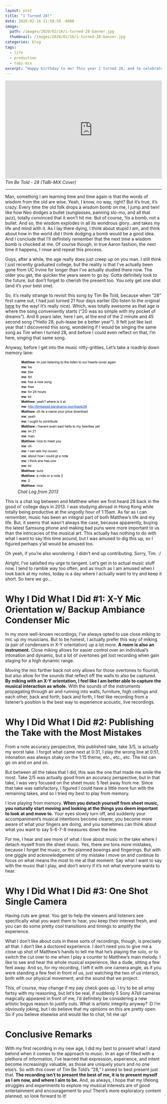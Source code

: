 ```yaml
---
layout: post
title: "I Turned 28!"
date: 2020-02-16 11:59:59 -0800
image: 
  path: /images/2020/02/16/i-turned-28-banner.jpg
  thumbnail: /images/2020/02/16/i-turned-28-banner.jpg
categories: blog
tags:
  - life
  - production
  - tabi-mix
excerpt: "Happy birthday to me! This year I turned 28, and to celebrate (or mourn?) the coming of a new year, I did a cover of Tim Be Told’s 28 with Matt Tong. This is also marks the re-launch of my personal music channel, and in this production note, I detail why exactly I recorded this cover in this fashion."
---
```


<figure class="align-center" style="margin:0px;padding:0px;overflow:hidden">
    <div style="text-align: center;">
        <iframe
            width="560"
            height="315"
            src="https://www.youtube.com/embed/FgdClmzABPo"
            frameborder="0">
        </iframe>
    </div>
    <figcaption><i>Tim Be Told - 28 (TaBi-MiX Cover)</i></figcaption>
</figure>

<hr>

Man, something I am learning time and time again is that the words of wisdom from the old are wise.  Yeah, I know, no way, right?  But it’s true, it’s crazy.  Every time the old folk drops a wisdom bomb on me, I jump and twirl like how Neo dodges a bullet (sunglasses, panning slo-mo, and all that jazz), totally convinced that it won’t hit me.  But of course, ‘tis a bomb, not a bullet.  And so, the wisdom explodes in all its wondrous glory…and takes my life and mind with it.  As I lay there dying, I think about stupid I am, and think about how in the world did I think dodging a bomb would be a good idea.  And I conclude that I’ll definitely remember that the next time a wisdom bomb is chucked at me.  Of course though, in true Aaron fashion, the next time it happens, I rinse and repeat this process.

Guys, after a while, the age really does just creep up on you man.  I still think I just recently graduated college, but the reality is that I’ve actually been gone from UC Irvine for longer than I’ve actually studied there now.  The older you get, the quicker the years seem to go by.  Gotta definitely look to the future, but don’t forget to cherish the present too.  You only get one shot (and it’s your best one).

So, it’s really strange to revisit this song by Tim Be Told, because when “28” first came out, I had just turned 21 four days earlier (Do listen to the original [here](https://timbetold.bandcamp.com/track/28) by the way!  It’s really nice).  Which, was totally awesome as that age is where the song conveniently starts (“20 was so simple with my pocket of dreams”).  And 8 years later, here I am, at the end of the 2 minute and 45 second song (“Hello 28, puh-lease be a better year”).  It felt just like last year that I discovered this song, wondering if I would be singing the same song as Tim when I turned 28, and before I could even reflect on that, I’m here, singing that same song.

Anyway, before I get into the music nitty-gritties, Let’s take a roadtrip down memory lane:

<figure class="align-center">
    <img src="/images/2020/02/16/chat-log-from-2013.png" alt="">
    <figcaption><i>Chat Log from 2013</i></figcaption>
</figure>

This is a chat log between and Matthew when we first heard 28 back in the good ol’ college days in 2013.  I was studying abroad in Hong Kong while totally being productive at the ungodly hour of 1:15am.  As far as I can remember, music has been an integral part of both Matthew’s life and my life.  But, it seems that wasn’t always the case, because apparently, buying the latest Samsung phone and making bad puns were more important to us than the intricacies of the musical art.  This actually has nothing to do with what I want to say this time around, but I was amused to dig this up, so I figured perhaps y’all would be amused too.

Oh yeah, if you’re also wondering.  I didn’t end up contributing.  Sorry, Tim.  :/

Alright, I’ve satisfied my urge to tangent.  Let’s get in to actual music stuff now.  I tend to ramble way too often, and as much as I am amused when I look back at my notes, today is a day where I actually want to try and keep it short.  So here we go…

# Why I Did What I Did #1: X-Y Mic Orientation w/ Backup Ambiance Condenser Mic

In my more well-known recordings, I’ve always opted to use close miking to mic up my musicians.  But to be honest, I actually prefer this way of miking (a pair of condensers in X-Y orientation) up a lot more.  **A room is also an instrument.**  Close miking allows for easier control over an individual’s intonation and dynamic, but a lot of overtones get lost recording when gain staging for a high dynamic range.

Moving the mic farther back not only allows for those overtones to flourish, but also allow for the sounds that reflect off the walls to also be captured.  **By miking with an X-Y orientation, I feel like I am better able to capture the musical interaction as whole.**  With the sounds of the instruments propagating through air and running into walls, furniture, high ceilings and each other, back and forth, back and forth, I feel like recording from a listener’s position is the best way to experience acoustic, live recordings.

# Why I Did What I Did #2: Publishing the Take with the Most Mistakes

From a note accuracy perspective, this published take, take 3/5, is actually my worst take.  I forgot what came next at 0:31, I play the wrong line at 0:51, intonation was always shaky on the 1:15 theme, etc., etc., etc.  The list can go on and on and on.

But between all the takes that I did, this was the one that made me smile the most.  Take 2/5 was actually good from an accuracy perspective, but in that take, I was very focused on the sheet music 5 feet away from me.  Since that take was satisfactory, I figured I could have a little more fun with the remaining takes, and so I tried my best to play from memory.

I love playing from memory.  **When you detach yourself from sheet music, you naturally start moving and looking at the things you deem important to look at and move to.**  Your eyes slowly turn off, and suddenly your accompaniment’s musical intentions become clearer, you become more aware of what your fingers are doing, and you sometimes can think about what you want to say 5-6-7-8 measures down the line.

For me, I hear and see more of what I love about music in the take where I detach myself from the sheet music.  Yes, there are tons more mistakes, because I forget the music, or the planned bowings and fingerings.  But with one giggle and acknowledgement of my mistake I move on and continue to focus on what means the most to me at that moment:  Say what I want to say with the music that I play, and don’t worry if it’s not what everyone wants to hear.

# Why I Did What I Did #3: One Shot Single Camera

Having cuts are great.  You get to help the viewers and listeners see specifically what you want them to hear, you keep their interest fresh, and you can do some pretty cool transitions and timings to amplify the experience.

What I don’t like about cuts in these sorts of recordings, though, is precisely all that.  I don’t like a doctored experience.  I don’t need you to give me a close up shot of Matthew’s hands to tell me that he’s playing the solo, or to switch the cut over to me when I play a counter to Matthew’s main melody.  I like to see and hear the whole musical experience, like a dude, sitting a few feet away.  And so, for my recording, I left it with one camera angle, as if you were standing a few feet in front of us, just watching the two of us interact, both with our physical movement, and the sound that we project.

This, of course, may change if my pay check goes up.  I try to be all artsy fartsy with my reasoning, but let’s be real, if suddenly 5 Sony A7sII cameras magically appeared in front of me, I’d definitely be considering a new artistic bogus reason to justify cuts.  What is artistic integrity anyway?  :D I’m obviously joking, but I do believe that my opinions on this are pretty open.  So if you believe elsewise and would like to chat, hit me up!

# Conclusive Remarks

With my first recording in my new age, I did my best to present what I stand behind when it comes to the approach to music.  In an age of filled with a plethora of information, I’ve learned that expression, experience, and intent become increasingly valuable, as those are uniquely yours and no one else’s.  So with this cover of Tim Be Told’s “28,” I aimed to best present just that.  **The recording isn’t to present the best of me, it is to present myself as I am now, and where I aim to be.**  And, as always, I hope that my lifelong struggles and experiments to explore my musical interests are of good entertainment and encouragement to you!  There’s more exploratory content planned, so look forward to it!   